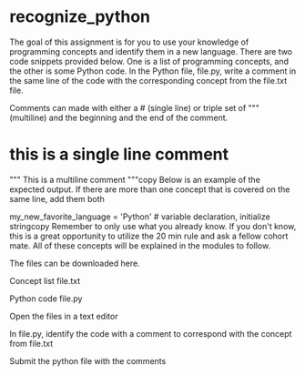 # recognize_python

The goal of this assignment is for you to use your knowledge of programming concepts and identify them in a new language.  There are two code snippets provided below.  One is a list of programming concepts, and the other is some Python code.  In the Python file, file.py, write a comment in the same line of the code with the corresponding concept from the file.txt file.

Comments can made with either a # (single line) or triple set of """ (multiline) and the beginning and the end of the comment.  

# this is a single line comment
"""
This is
a multiline
comment
"""copy
Below is an example of the expected output. If there are more than one concept that is covered on the same line, add them both

my_new_favorite_language = 'Python' # variable declaration, initialize stringcopy
Remember to only use what you already know. If you don't know, this is a great opportunity to utilize the 20 min rule and ask a fellow cohort mate. All of these concepts will be explained in the modules to follow.

The files can be downloaded here.

Concept list file.txt

Python code file.py

Open the files in a text editor

In file.py, identify the code with a comment to correspond with the concept from file.txt

Submit the python file with the comments
